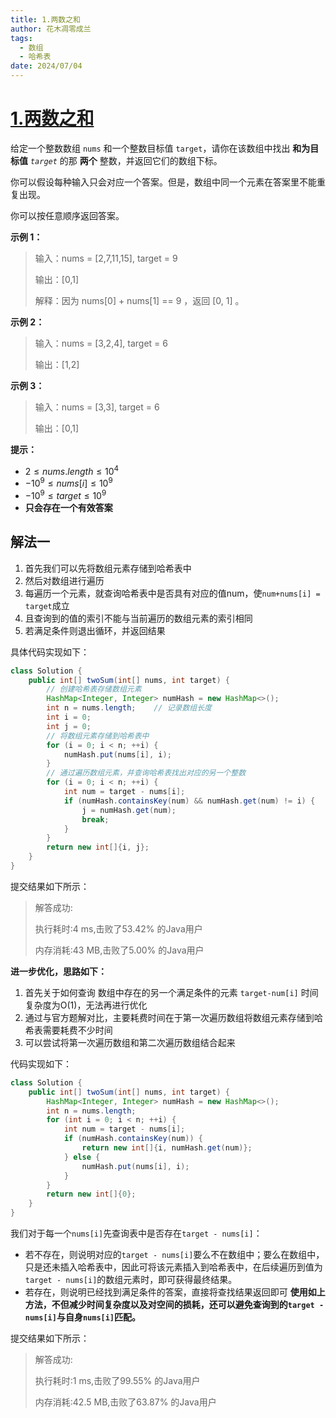 ```yaml
---
title: 1.两数之和
author: 花木凋零成兰
tags:
  - 数组
  - 哈希表
date: 2024/07/04
---
```



# [1.两数之和](https://leetcode.cn/problems/two-sum/description/)

给定一个整数数组 `nums` 和一个整数目标值 `target`，请你在该数组中找出 **和为目标值** *`target`* 的那 **两个** 整数，并返回它们的数组下标。

你可以假设每种输入只会对应一个答案。但是，数组中同一个元素在答案里不能重复出现。

你可以按任意顺序返回答案。

**示例 1：**

> 输入：nums = [2,7,11,15], target = 9
> 
> 输出：[0,1]
> 
> 解释：因为 nums[0] + nums[1] == 9 ，返回 [0, 1] 。

**示例 2：**

> 输入：nums = [3,2,4], target = 6
> 
> 输出：[1,2]
> 

**示例 3：**

> 输入：nums = [3,3], target = 6
> 
> 输出：[0,1]
> 

**提示：**

- $2 \leq nums.length \leq 10^4$
- $-10^9 \leq nums[i] \leq 10^9$
- $-10^9 \leq target \leq 10^9$
- **只会存在一个有效答案**

## 解法一

1. 首先我们可以先将数组元素存储到哈希表中
2. 然后对数组进行遍历
3. 每遍历一个元素，就查询哈希表中是否具有对应的值num，使`num+nums[i] = target`成立
4. 且查询到的值的索引不能与当前遍历的数组元素的索引相同
5. 若满足条件则退出循环，并返回结果

具体代码实现如下：

```java
class Solution {
    public int[] twoSum(int[] nums, int target) {
        // 创建哈希表存储数组元素
        HashMap<Integer, Integer> numHash = new HashMap<>();
        int n = nums.length;    // 记录数组长度
        int i = 0;
        int j = 0;
        // 将数组元素存储到哈希表中
        for (i = 0; i < n; ++i) {
            numHash.put(nums[i], i);
        }
        // 通过遍历数组元素，并查询哈希表找出对应的另一个整数
        for (i = 0; i < n; ++i) {
            int num = target - nums[i];
            if (numHash.containsKey(num) && numHash.get(num) != i) {
                j = numHash.get(num);
                break;
            }
        }
        return new int[]{i, j};
    }
}
```

提交结果如下所示：

>
> 解答成功:
> 
>    执行耗时:4 ms,击败了53.42% 的Java用户
> 
>    内存消耗:43 MB,击败了5.00% 的Java用户


**进一步优化，思路如下：**
1. 首先关于如何查询 数组中存在的另一个满足条件的元素 `target-num[i]` 时间复杂度为O(1)，无法再进行优化
2. 通过与官方题解对比，主要耗费时间在于第一次遍历数组将数组元素存储到哈希表需要耗费不少时间
3. 可以尝试将第一次遍历数组和第二次遍历数组结合起来

代码实现如下：

```java
class Solution {
    public int[] twoSum(int[] nums, int target) {
        HashMap<Integer, Integer> numHash = new HashMap<>();
        int n = nums.length;
        for (int i = 0; i < n; ++i) {
            int num = target - nums[i];
            if (numHash.containsKey(num)) {
                return new int[]{i, numHash.get(num)};
            } else {
                numHash.put(nums[i], i);
            }
        }
        return new int[]{0};
    }
}
```

我们对于每一个`nums[i]`先查询表中是否存在`target - nums[i]`：
- 若不存在，则说明对应的`target - nums[i]`要么不在数组中；要么在数组中，只是还未插入哈希表中，因此可将该元素插入到哈希表中，在后续遍历到值为`target - nums[i]`的数组元素时，即可获得最终结果。
- 若存在，则说明已经找到满足条件的答案，直接将查找结果返回即可
**使用如上方法，不但减少时间复杂度以及对空间的损耗，还可以避免查询到的`target - nums[i]`与自身`nums[i]`匹配。**

提交结果如下所示：
>
> 
>解答成功:
>
>    执行耗时:1 ms,击败了99.55% 的Java用户
> 
>    内存消耗:42.5 MB,击败了63.87% 的Java用户
